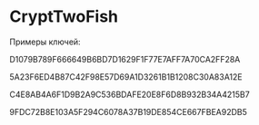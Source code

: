 # CryptTwoFish
Примеры ключей:

D1079B789F666649B6BD7D1629F1F77E7AFF7A70CA2FF28A

5A23F6ED4B87C42F98E57D69A1D3261B1B1208C30A83A12E

C4E8AB4A6F1D9B2A9C536BDAFE20E8F6D8B932B34A4215B7

9FDC72B8E103A5F294C6078A37B19DE854CE667FBEA92DB5
